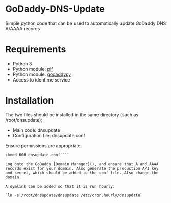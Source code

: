# GoDaddy-DNS-Update
Simple python code that can be used to automatically update GoDaddy DNS A/AAAA records

# Requirements

- Python 3
- Python module: [pif](https://pypi.python.org/pypi/pif/0.8.2)
- Python module: [godaddypy](https://pypi.python.org/pypi/GoDaddyPy)
- Access to ident.me service

# Installation

The two files should be installed in the same directory (such as /root/dnsupdate):

- Main code: dnsupdate
- Configuration file: dnsupdate.conf

Ensure permissions are appropriate:

```chmod 700 dnsupdate
chmod 600 dnsupdate.conf````

Log onto the GoDaddy [Domain Manager](), and ensure that A and AAAA records exist for your domain. Also generate the production API key and secret, which should be added to the conf file. Also change the domain.

A symlink can be added so that it is run hourly:

`ln -s /root/dnsupdate/dnsupdate /etc/cron.hourly/dnsupdate`
